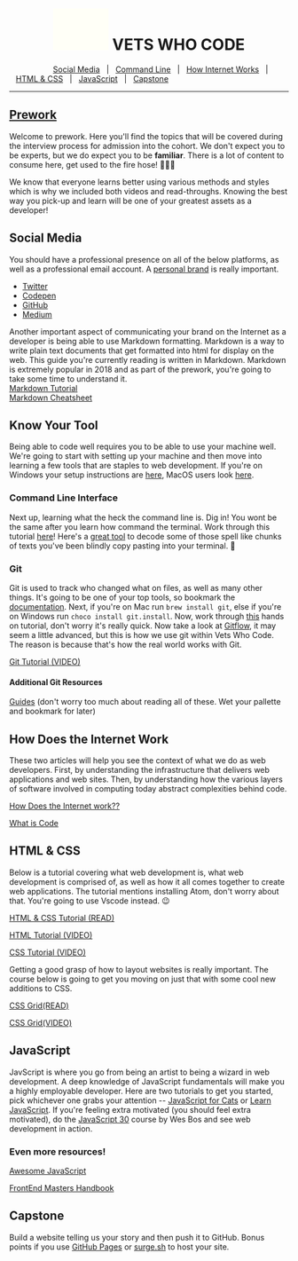 

<h1 align="center"><img src="/img/vwc.gif" alt="Vets Who Code" width="100px" style=""/> VETS WHO CODE</h1>

&nbsp;&nbsp;&nbsp;&nbsp;&nbsp;&nbsp;&nbsp;&nbsp;&nbsp;&nbsp;&nbsp;&nbsp;&nbsp;&nbsp;&nbsp;&nbsp;&nbsp;&nbsp;&nbsp;&nbsp;[Social Media](#social-media)&nbsp;&nbsp;&nbsp;|&nbsp;&nbsp;&nbsp;[Command Line](#command-line)&nbsp;&nbsp;&nbsp;|&nbsp;&nbsp;&nbsp;[How Internet Works](#internet)&nbsp;&nbsp;&nbsp;|&nbsp;&nbsp;&nbsp;[HTML & CSS](#html)&nbsp;&nbsp;&nbsp;|&nbsp;&nbsp;&nbsp;[JavaScript](#javascript)&nbsp;&nbsp;&nbsp;|&nbsp;&nbsp;&nbsp;[Capstone](#capstone)

---

## [Prework](https://vetswhocode.io)

Welcome to prework. Here you'll find the topics that will be covered during the interview process for admission into the cohort. We don't expect you to be experts, but we do expect you to be **familiar**. There is a lot of content to consume here, get used to the fire hose! 👨🏻‍🚒

We know that everyone learns better using various methods and styles which is why we included both videos and read-throughs. Knowing the best way you pick-up and learn will be one of your greatest assets as a developer!

<h2 id="social-media">Social Media</h2>

You should have a professional presence on all of the below platforms, as well as a professional email account. A [personal brand](http://blog.thefirehoseproject.com/posts/personal-branding-software-developer/) is really important.

* [Twitter](https://twitter.com)
* [Codepen](https://codepen.io)
* [GitHub](https://github.com)
* [Medium](https://medium.com)

Another important aspect of communicating your brand on the Internet as a developer is being able to use Markdown formatting. Markdown is a way to write plain text documents that get formatted into html for display on the web. This guide you're currently reading is written in Markdown. Markdown is extremely popular in 2018 and as part of the prework, you're going to take some time to understand it. <br />[Markdown Tutorial](https://www.markdowntutorial.com/)  
[Markdown Cheatsheet](https://github.com/adam-p/markdown-here/wiki/Markdown-Cheatsheet)

<h2 id="command-line">Know Your Tool</h2>

Being able to code well requires you to be able to use your machine well. We're going to start with setting up your machine and then move into learning a few tools that are staples to web development. If you're on Windows your setup instructions are [here](https://github.com/Vets-Who-Code/prework/blob/master/Windows-Tooling.md), MacOS users look [here](https://github.com/Vets-Who-Code/prework/blob/master/MacOS-Tooling.md).

### Command Line Interface

Next up, learning what the heck the command line is. Dig in! You wont be the same after you learn how command the terminal. Work through this tutorial [here](https://tutorial.djangogirls.org/en/intro_to_command_line/)! Here's a [great tool](https://explainshell.com/) to decode some of those spell like chunks of texts you've been blindly copy pasting into your terminal. 🔮

### Git

Git is used to track who changed what on files, as well as many other things. It's going to be one of your top tools, so bookmark the [documentation](https://git-scm.com/doc). Next, if you're on Mac run `brew install git`, else if you're on Windows run `choco install git.install`. Now, work through [this](https://try.github.io/levels/1/challenges/1) hands on tutorial, don't worry it's really quick. Now take a look at [Gitflow](https://www.atlassian.com/git/tutorials/comparing-workflows/gitflow-workflow), it may seem a little advanced, but this is how we use git within Vets Who Code. The reason is because that's how the real world works with Git.

[Git Tutorial (VIDEO)](https://www.youtube.com/watch?v=3RjQznt-8kE&list=PL4cUxeGkcC9goXbgTDQ0n_4TBzOO0ocPR)

#### Additional Git Resources

[Guides](https://guides.github.com/) (don't worry too much about reading all of these. Wet your pallette and bookmark for later)

<h2 id="internet">How Does the Internet Work</h2>

These two articles will help you see the context of what we do as web developers. First, by understanding the infrastructure that delivers web applications and web sites. Then, by understanding how the various layers of software involved in computing today abstract complexities behind code.

[How Does the Internet work??](https://developer.mozilla.org/en-US/docs/Learn/Common_questions/How_does_the_Internet_work)

[What is Code](https://www.bloomberg.com/graphics/2015-paul-ford-what-is-code/)

<h2 id="html">HTML & CSS</h2>

Below is a tutorial covering what web development is, what web development is comprised of, as well as how it all comes together to create
web applications. The tutorial mentions installing Atom, don't worry about that. You're going to use Vscode instead. 😉

[HTML & CSS Tutorial (READ)](https://internetingishard.com/html-and-css/)

[HTML Tutorial (VIDEO)](https://www.youtube.com/watch?v=UB1O30fR-EE&t=1931s)

[CSS Tutorial (VIDEO)](https://www.youtube.com/watch?v=yfoY53QXEnI)

Getting a good grasp of how to layout websites is really important. The course below is going to get you moving on just that with some cool new additions to CSS.

[CSS Grid(READ)](https://cssgrid.io/)

[CSS Grid(VIDEO)](https://www.youtube.com/watch?v=x7tLPhnA06w&list=PL4cUxeGkcC9itC4TxYMzFCfveyutyPOCY)

<h2 id="javascript">JavaScript</h2>

JavScript is where you go from being an artist to being a wizard in web development. A deep knowledge of JavaScript fundamentals will make you a highly employable developer. Here are two tutorials to get you started, pick whichever one grabs your attention -- [JavaScript for Cats](http://jsforcats.com/) or [Learn JavaScript](https://gitbookio.gitbooks.io/javascript/content/). If you're feeling extra motivated (you should feel extra motivated), do the [JavaScript 30](https://javascript30.com/) course by Wes Bos and see web development in action.

### Even more resources!

[Awesome JavaScript](https://github.com/micromata/awesome-javascript-learning)

[FrontEnd Masters Handbook](https://github.com/FrontendMasters/front-end-handbook-2018)

<h2 id="capstone">Capstone</h2>

Build a website telling us your story and then push it to GitHub. Bonus points if you use [GitHub Pages](https://pages.github.com/) or [surge.sh](https://surge.sh/) to host your site.
